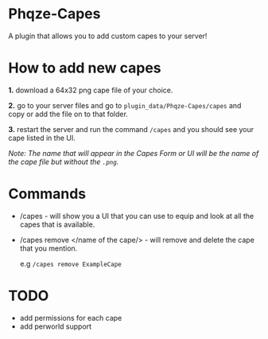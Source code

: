 # Phqze-Capes
A plugin that allows you to add custom capes to your server!

# How to add new capes
**1.** download a 64x32 png cape file of your choice.

**2.** go to your server files and go to ``plugin_data/Phqze-Capes/capes`` and copy or add the file on to that folder.

**3.** restart the server and run the command ``/capes`` and you should see your cape listed in the UI.


*Note: The name that will appear in the Capes Form or UI will be the name of the cape file but without the ``.png``.*

# Commands
- /capes - will show you a UI that you can use to equip and look at all the capes that is available.
- /capes remove </name of the cape/> - will remove and delete the cape that you mention.

  e.g ``/capes remove ExampleCape``
  
# TODO
- add permissions for each cape
- add perworld support
